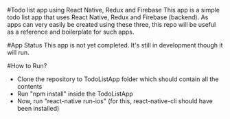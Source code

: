 #Todo list app using React Native, Redux and Firebase
This app is a simple todo list app that uses React Native, Redux and Firebase (backend). As apps can very easily be created using these three, this repo will be useful as a reference and boilerplate for such apps.

#App Status
This app is not yet completed. It's still in development though it will run.

#How to Run?
* Clone the repository to TodoListApp folder which should contain all the contents
* Run "npm install" inside the TodoListApp
* Now, run "react-native run-ios" (for this, react-native-cli should have been installed)

